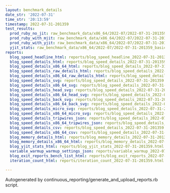 ```yaml
---
layout: benchmark_details
date_str: '2022-07-31'
time_str: '20:13:59'
timestamp: 2022-07-31-201359
test_results:
  prod_ruby_no_jit: raw_benchmark_data/x86_64/2022-07/2022-07-31-201359_basic_benchmark_prod_ruby_no_jit.json
  prod_ruby_with_mjit: raw_benchmark_data/x86_64/2022-07/2022-07-31-201359_basic_benchmark_prod_ruby_with_mjit.json
  prod_ruby_with_yjit: raw_benchmark_data/x86_64/2022-07/2022-07-31-201359_basic_benchmark_prod_ruby_with_yjit.json
  yjit_stats: raw_benchmark_data/x86_64/2022-07/2022-07-31-201359_basic_benchmark_yjit_stats.json
reports:
  blog_speed_headline_html: reports/blog_speed_headline_2022-07-31-201359.html
  blog_speed_details_html: reports/blog_speed_details_2022-07-31-201359.html
  blog_speed_details_x86_64_html: reports/blog_speed_details_2022-07-31-201359.x86_64.html
  blog_speed_details_raw_details_html: reports/blog_speed_details_2022-07-31-201359.raw_details.html
  blog_speed_details_x86_64_raw_details_html: reports/blog_speed_details_2022-07-31-201359.x86_64.raw_details.html
  blog_speed_details_svg: reports/blog_speed_details_2022-07-31-201359.svg
  blog_speed_details_x86_64_svg: reports/blog_speed_details_2022-07-31-201359.x86_64.svg
  blog_speed_details_head_svg: reports/blog_speed_details_2022-07-31-201359.head.svg
  blog_speed_details_x86_64_head_svg: reports/blog_speed_details_2022-07-31-201359.x86_64.head.svg
  blog_speed_details_back_svg: reports/blog_speed_details_2022-07-31-201359.back.svg
  blog_speed_details_x86_64_back_svg: reports/blog_speed_details_2022-07-31-201359.x86_64.back.svg
  blog_speed_details_micro_svg: reports/blog_speed_details_2022-07-31-201359.micro.svg
  blog_speed_details_x86_64_micro_svg: reports/blog_speed_details_2022-07-31-201359.x86_64.micro.svg
  blog_speed_details_tripwires_json: reports/blog_speed_details_2022-07-31-201359.tripwires.json
  blog_speed_details_x86_64_tripwires_json: reports/blog_speed_details_2022-07-31-201359.x86_64.tripwires.json
  blog_speed_details_csv: reports/blog_speed_details_2022-07-31-201359.csv
  blog_speed_details_x86_64_csv: reports/blog_speed_details_2022-07-31-201359.x86_64.csv
  blog_memory_details_html: reports/blog_memory_details_2022-07-31-201359.html
  blog_memory_details_x86_64_html: reports/blog_memory_details_2022-07-31-201359.x86_64.html
  blog_yjit_stats_html: reports/blog_yjit_stats_2022-07-31-201359.html
  variable_warmup_warmup_settings_json: reports/variable_warmup_2022-07-31-201359.warmup_settings.json
  blog_exit_reports_bench_list_html: reports/blog_exit_reports_2022-07-31-201359.bench_list.html
  iteration_count_html: reports/iteration_count_2022-07-31-201359.html

---
```

Autogenerated by continuous_reporting/generate_and_upload_reports.rb script.
